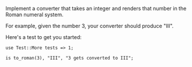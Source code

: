 Implement a converter that takes an integer and renders that number in the
Roman numeral system.

For example, given the number 3, your converter should produce "III".

Here's a test to get you started:

    use Test::More tests => 1;
    
    is to_roman(3), "III", "3 gets converted to III";
